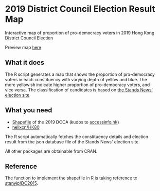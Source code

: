 # 2019 District Council Election Result Map
Interactive map of proportion of pro-democracy voters in 2019 Hong Kong District Council Election

Preview map [here](https://elgarteo.github.io/dce_2019/dce_2019.html)

## What it does
The R script generates a map that shows the proportion of pro-democracy voters in each constituency with
varying depth of yellow and blue. The more yellowish indicate higher proportion of pro-democracy voters, and vice versa.
The classification of candidates is based on [the Stands News' election site](https://dce2019.thestandnews.com/).

## What you need
* [Shapefile](https://accessinfo.hk/en/request/shapefileshp_for_2019_district_c) of the 2019 DCCA
(kudos to [accessinfo.hk](https://accessinfo.hk))
* [helixcn/HK80](https://github.com/helixcn/HK80)

The R script automatically fetches the constituency details and election result from the json database file of
the Stands News' election site.

All other packages are obtainable from CRAN.

## Reference
The function to implement the shapefile in R is taking reference to [stanyip/DC2015](https://github.com/stanyip/DC2015).
